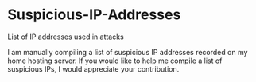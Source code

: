 # Suspicious-IP-Addresses
List of IP addresses used in attacks

I am manually compiling a list of suspicious IP addresses recorded on my home hosting server.
If you would like to help me compile a list of suspicious IPs, I would appreciate your contribution.
